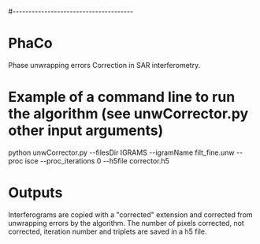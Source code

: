 #--------------------------------------
# PhaCo
Phase unwrapping errors Correction in SAR interferometry.

# Example of a command line to run the algorithm (see unwCorrector.py other input arguments)
python unwCorrector.py --filesDir IGRAMS --igramName filt_fine.unw --proc isce --proc_iterations 0 --h5file corrector.h5

# Outputs
Interferograms are copied with a "corrected" extension and corrected from unwrapping errors by the algorithm.
The number of pixels corrected, not corrected, iteration number and triplets are saved in a h5 file.
